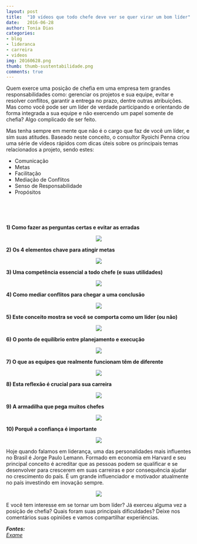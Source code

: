 ```yaml
---
layout: post
title:  "10 vídeos que todo chefe deve ver se quer virar um bom líder"
date:   2016-06-28
author: Tonia Dias
categories: 
- blog
- lideranca
- carreira
- videos
img: 20160628.png
thumb: thumb-sustentabilidade.png
comments: true
---
```


Quem exerce uma posição de chefia em uma empresa tem grandes responsabilidades como: gerenciar os projetos e sua equipe, evitar e resolver conflitos, garantir a entrega no prazo, dentre outras atribuições. Mas como você pode ser um líder de verdade participando e orientando de forma integrada a sua equipe e não exercendo um papel somente de chefia? Algo complicado de ser feito.<!--more-->

Mas tenha sempre em mente que não é o cargo que faz de você um líder, e sim suas atitudes. Baseado neste conceito, o consultor Ryoichi Penna criou uma série de vídeos rápidos com dicas úteis sobre os principais temas relacionados a projeto, sendo estes: 
+ Comunicação 
+ Metas
+ Facilitação
+ Mediação de Conflitos
+ Senso de Responsabilidade
+ Propósitos

<br/><br/><br/>

<b>1) Como fazer as perguntas certas e evitar as erradas</b>

<p align="center">
    <a href="https://youtu.be/pjCV9wtsBGw">
        <img src="http://assets0.exame.abril.com.br/assets/videos/7391/size_810_16_9_como-fazer-as-perguntas-certas-e-evitar-as-erradas.jpg" />
    </a>
</p>

<b>2) Os 4 elementos chave para atingir metas</b>

<p align="center">
    <a href="https://youtu.be/lMgTUcFIfWg">
        <img src="http://assets1.exame.abril.com.br/assets/videos/7392/size_810_16_9_os-4-elementos-chave-para-tirar-objetivos-do-papel.jpg" />
    </a>
</p>

<b>3) Uma competência essencial a todo chefe (e suas utilidades)</b>

<p align="center">
    <a href="https://youtu.be/9BK7j6AAENg">
        <img src="http://assets3.exame.abril.com.br/assets/videos/7393/size_810_16_9_uma-competencia-essencial-a-todo-chefe-e-suas-utilidades.jpg" />
    </a>
</p>

<b>4) Como mediar conflitos para chegar a uma conclusão</b>

<p align="center">
    <a href="https://youtu.be/cssDE0J_Fak">
        <img src="http://assets1.exame.abril.com.br/assets/videos/7394/size_810_16_9_como-mediar-conflitos-para-chegar-a-uma-conclusao-saudavel.jpg" />
    </a>
</p>

<b>5) Este conceito mostra se você se comporta como um líder (ou não)</b>

<p align="center">
    <a href="https://youtu.be/OnYvgX0tHI8">
        <img src="http://assets0.exame.abril.com.br/assets/videos/7395/size_810_16_9_este-conceito-da-psicologia-diz-muito-sobre-um-lider.jpg" />
    </a>
</p>

<b>6) O ponto de equilíbrio entre planejamento e execução</b>

<p align="center">
    <a href="https://youtu.be/JfqGeDqXKZo">
        <img src="http://assets1.exame.abril.com.br/assets/videos/7419/size_810_16_9_o-ponto-de-equilibrio-entre-planejamento-e-execucao.jpg" />
    </a>
</p>

<b>7) O que as equipes que realmente funcionam têm de diferente</b>

<p align="center">
    <a href="https://youtu.be/Dcxe20C6eHE">
        <img src="http://assets1.exame.abril.com.br/assets/videos/7415/size_810_16_9_o-que-as-equipes-que-realmente-funcionam-tem-de-diferente.jpg" />
    </a>
</p>

<b>8) Esta reflexão é crucial para sua carreira</b>

<p align="center">
    <a href="https://youtu.be/MANzjRv6504">
        <img src="http://assets3.exame.abril.com.br/assets/videos/7416/size_810_16_9_esta-reflexao-e-crucial-para-sua-carreira.jpg" />
    </a>
</p>

<b>9) A armadilha que pega muitos chefes</b>

<p align="center">
    <a href="https://youtu.be/9sEq4l8qzZk">
        <img src="http://assets2.exame.abril.com.br/assets/videos/7417/size_810_16_9_a-armadilha-que-pega-muitos-chefes.jpg" />
    </a>
</p>

<b>10) Porquê a confiança é importante</b>

<p align="center">
    <a href="https://youtu.be/qrmUNPZ7-uY">
        <img src="http://assets0.exame.abril.com.br/assets/videos/7418/size_810_16_9_por-que-a-confianca-e-importante.jpg" />
    </a>
</p>

Hoje quando falamos em liderança, uma das personalidades mais influentes no Brasil é Jorge Paulo Lemann. Formado em economia em Harvard e seu principal conceito é acreditar que as pessoas podem se qualificar e se desenvolver para crescerem em suas carreiras e por consequência ajudar no crescimento do país. É um grande influenciador e motivador atualmente no país investindo em inovação sempre.

<p align="center">
  <img src="http://assets0.exame.abril.com.br/assets/images/2016/3/599562/size_810_16_9_lemannn.jpg" />
</p>

E você tem interesse em se tornar um bom líder? Já exerceu alguma vez a posição de chefia? Quais foram suas principais dificuldades? Deixe nos comentários suas opiniões e vamos compartilhar experiências.

<i>
	<b>Fontes: </b><br/>
	<a href="http://exame.abril.com.br//carreira/noticias/10-videos-que-todo-chefe-deveria-ver-se-quiser-ser-lider/lista">Exame</a><br/>
</i>